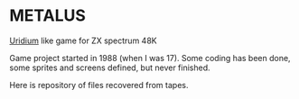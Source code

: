 # METALUS
[Uridium](https://en.wikipedia.org/wiki/Uridium) like game for ZX spectrum 48K

Game project started in 1988 (when I was 17). Some coding has been done, some sprites and screens defined, but never finished.

Here is repository of files recovered from tapes.
